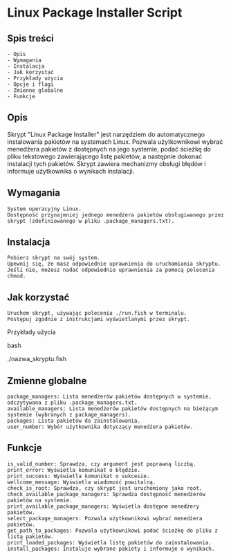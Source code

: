 # Linux Package Installer Script

## Spis treści

    - Opis
    - Wymagania
    - Instalacja
    - Jak korzystać
    - Przykłady użycia
    - Opcje i flagi
    - Zmienne globalne
    - Funkcje

## Opis

Skrypt "Linux Package Installer" jest narzędziem do automatycznego instalowania pakietów na systemach Linux. Pozwala użytkownikowi wybrać menedżera pakietów z dostępnych na jego systemie, podać ścieżkę do pliku tekstowego zawierającego listę pakietów, a następnie dokonać instalacji tych pakietów. Skrypt zawiera mechanizmy obsługi błędów i informuje użytkownika o wynikach instalacji.

## Wymagania

    System operacyjny Linux.
    Dostępność przynajmniej jednego menedżera pakietów obsługiwanego przez skrypt (zdefiniowanego w pliku .package_managers.txt).

## Instalacja

    Pobierz skrypt na swój system.
    Upewnij się, że masz odpowiednie uprawnienia do uruchamiania skryptu. Jeśli nie, możesz nadać odpowiednie uprawnienia za pomocą polecenia chmod.

## Jak korzystać

    Uruchom skrypt, używając polecenia ./run.fish w terminalu.
    Postępuj zgodnie z instrukcjami wyświetlanymi przez skrypt.

Przykłady użycia

bash

./nazwa_skryptu.fish

## Zmienne globalne

    package_managers: Lista menedżerów pakietów dostępnych w systemie, odczytywana z pliku .package_managers.txt.
    available_managers: Lista menedżerów pakietów dostępnych na bieżącym systemie (wybranych z package_managers).
    packages: Lista pakietów do zainstalowania.
    user_number: Wybór użytkownika dotyczący menedżera pakietów.

## Funkcje

    is_valid_number: Sprawdza, czy argument jest poprawną liczbą.
    print_error: Wyświetla komunikat o błędzie.
    print_success: Wyświetla komunikat o sukcesie.
    wellcome_message: Wyświetla wiadomość powitalną.
    check_is_root: Sprawdza, czy skrypt jest uruchomiony jako root.
    check_available_package_managers: Sprawdza dostępność menedżerów pakietów na systemie.
    print_available_package_managers: Wyświetla dostępne menedżery pakietów.
    select_package_managers: Pozwala użytkownikowi wybrać menedżera pakietów.
    get_path_to_packages: Pozwala użytkownikowi podać ścieżkę do pliku z listą pakietów.
    print_loaded_packages: Wyświetla listę pakietów do zainstalowania.
    install_packages: Instaluje wybrane pakiety i informuje o wynikach.
